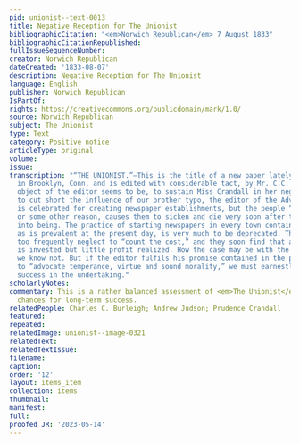 ```yaml
---
pid: unionist--text-0013
title: Negative Reception for The Unionist
bibliographicCitation: "<em>Norwich Republican</em> 7 August 1833"
bibliographicCitationRepublished: 
fullIssueSequenceNumber: 
creator: Norwich Republican
dateCreated: '1833-08-07'
description: Negative Reception for The Unionist
language: English
publisher: Norwich Republican
IsPartOf: 
rights: https://creativecommons.org/publicdomain/mark/1.0/
source: Norwich Republican
subject: The Unionist
type: Text
category: Positive notice
articleType: original
volume: 
issue: 
transcription: "“THE UNIONIST.”—This is the title of a new paper lately established
  in Brooklyn, Conn, and is edited with considerable tact, by Mr. C.C. Burleigh. The
  object of the editor seems to be, to sustain Miss Crandall in her negro business,—and
  to cut short the influence of our brother typo, the editor of the Advertiser. Brooklyn
  is celebrated for creating newspaper establishments, but the people “don’t take,”
  or some other reason, causes them to sicken and die very soon after they are brought
  into being. The practice of starting newspapers in every town containing 500 inhabitants,
  as is prevalent at the present day, is very much to be deprecated. The projectors
  too frequently neglect to “count the cost,” and they soon find that a large amount
  is invested but little profit realized. How the case may be with the “Unionist,”
  we know not. But if the editor fulfils his promise contained in the prospectus,
  to “advocate temperance, virtue and sound morality,” we must earnestly wish him
  success in the undertaking."
scholarlyNotes: 
commentary: This is a rather balanced assessment of <em>The Unionist</em> and its
  chances for long-term success.
relatedPeople: Charles C. Burleigh; Andrew Judson; Prudence Crandall
featured: 
repeated: 
relatedImage: unionist--image-0321
relatedText: 
relatedTextIssue: 
filename: 
caption: 
order: '12'
layout: items_item
collection: items
thumbnail: 
manifest: 
full: 
proofed JR: '2023-05-14'
---
```


